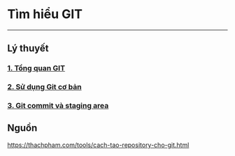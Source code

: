 # Tìm hiểu GIT
---
## Lý thuyết
### [1. Tổng quan GIT](docs/git-overview.md)
### [2. Sử dụng Git cơ bản](docs/git-basic.md)
### [3. Git commit và staging area](docs/git-commit-stagingarea.md)
## Nguồn

https://thachpham.com/tools/cach-tao-repository-cho-git.html
